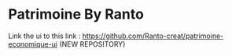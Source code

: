 # Patrimoine By Ranto


Link the ui to this link : https://github.com/Ranto-creat/patrimoine-economique-ui   (NEW REPOSITORY)
